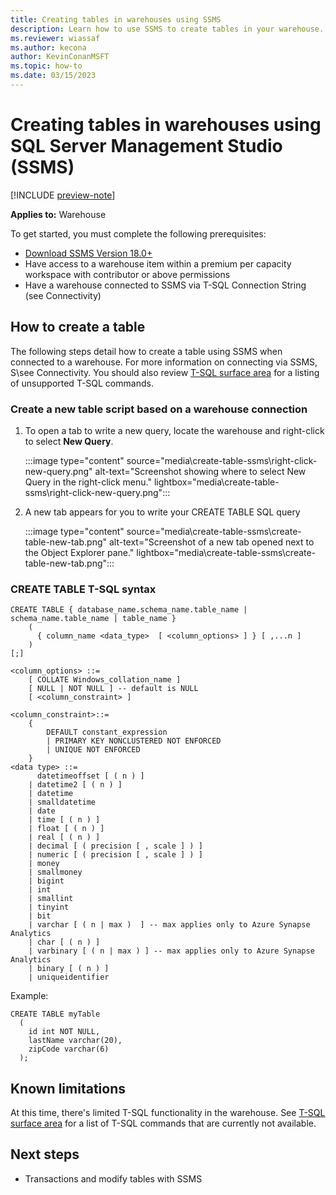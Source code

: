 ```yaml
---
title: Creating tables in warehouses using SSMS
description: Learn how to use SSMS to create tables in your warehouse.
ms.reviewer: wiassaf
ms.author: kecona
author: KevinConanMSFT
ms.topic: how-to
ms.date: 03/15/2023
---
```


# Creating tables in warehouses using SQL Server Management Studio (SSMS)

[!INCLUDE [preview-note](../includes/preview-note.md)]

**Applies to:** Warehouse

To get started, you must complete the following prerequisites:

- [Download SSMS Version 18.0+](/sql/ssms/download-sql-server-management-studio-ssms?view=sql-server-ver16&preserve-view=true)
- Have access to a warehouse item within a premium per capacity workspace with contributor or above permissions
- Have a warehouse connected to SSMS via T-SQL Connection String (see Connectivity)

## How to create a table

The following steps detail how to create a table using SSMS when connected to a warehouse. For more information on connecting via SSMS, S\see Connectivity. You should also review [T-SQL surface area](data-warehousing.md#t-sql-surface-area) for a listing of unsupported T-SQL commands.

### Create a new table script based on a warehouse connection

1. To open a tab to write a new query, locate the warehouse and right-click to select **New Query**.

   :::image type="content" source="media\create-table-ssms\right-click-new-query.png" alt-text="Screenshot showing where to select New Query in the right-click menu." lightbox="media\create-table-ssms\right-click-new-query.png":::

1. A new tab appears for you to write your CREATE TABLE SQL query

   :::image type="content" source="media\create-table-ssms\create-table-new-tab.png" alt-text="Screenshot of a new tab opened next to the Object Explorer pane." lightbox="media\create-table-ssms\create-table-new-tab.png":::

### CREATE TABLE T-SQL syntax

```
CREATE TABLE { database_name.schema_name.table_name | schema_name.table_name | table_name } 
    (  
      { column_name <data_type>  [ <column_options> ] } [ ,...n ] 
    )  
[;]   
 
<column_options> ::= 
    [ COLLATE Windows_collation_name ] 
    [ NULL | NOT NULL ] -- default is NULL 
    [ <column_constraint> ] 
 
<column_constraint>::= 
    { 
        DEFAULT constant_expression 
        | PRIMARY KEY NONCLUSTERED NOT ENFORCED
        | UNIQUE NOT ENFORCED 
    } 
<data type> ::= 
      datetimeoffset [ ( n ) ]   
    | datetime2 [ ( n ) ]   
    | datetime   
    | smalldatetime   
    | date   
    | time [ ( n ) ]   
    | float [ ( n ) ]   
    | real [ ( n ) ]   
    | decimal [ ( precision [ , scale ] ) ]    
    | numeric [ ( precision [ , scale ] ) ]    
    | money   
    | smallmoney   
    | bigint   
    | int    
    | smallint   
    | tinyint   
    | bit   
    | varchar [ ( n | max )  ] -- max applies only to Azure Synapse Analytics   
    | char [ ( n ) ]   
    | varbinary [ ( n | max ) ] -- max applies only to Azure Synapse Analytics   
    | binary [ ( n ) ]   
    | uniqueidentifier 
```

Example:

```
CREATE TABLE myTable
  (  
    id int NOT NULL,  
    lastName varchar(20),  
    zipCode varchar(6)  
  );  
```

## Known limitations

At this time, there's limited T-SQL functionality in the warehouse. See [T-SQL surface area](data-warehousing.md#t-sql-surface-area) for a list of T-SQL commands that are currently not available.

## Next steps

- Transactions and modify tables with SSMS
